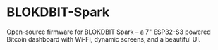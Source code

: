 # BLOKDBIT-Spark
Open-source firmware for BLOKDBIT Spark – a 7" ESP32-S3 powered Bitcoin dashboard with Wi-Fi, dynamic screens, and a beautiful UI.
